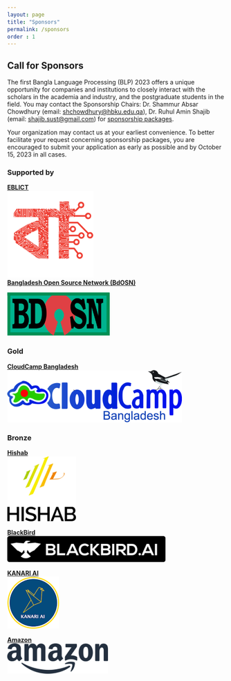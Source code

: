```yaml
---
layout: page
title: "Sponsors"
permalink: /sponsors
order : 1
---
```


## Call for Sponsors
The first Bangla Language Processing (BLP) 2023 offers a unique opportunity for companies and institutions to closely interact with the scholars in the academia and industry, and the postgraduate students in the field. You may contact the Sponsorship Chairs: Dr. Shammur Absar Chowdhury (email: shchowdhury@hbku.edu.qa), Dr. Ruhul Amin Shajib (email: shajib.sust@gmail.com) for [sponsorship packages](assets/Sponsorship_Brochure-BLP2023.pdf).



Your organization may contact us at your earliest convenience. To better facilitate your request concerning sponsorship packages, you are encouraged to submit your application as early as possible and by October 15, 2023 in all cases.

### Supported by
[**EBLICT**](https://bangla.gov.bd/)
<br/>
<img src="images/projects-logos-18.svg" style="height:200px; width:auto;" alt="EBLICT">
<br/>
[**Bangladesh Open Source Network (BdOSN)**](https://www.bdosn.org/)
<div style="text-align:left;">
    <img src="images/bdosn-logo.png" style="height:100px; width:auto;" alt="BdOSN Logo"/>
</div>


<!-- ## Sponsors -->
<!-- ### Diamond -->



<!-- ### Platinum
To be announced -->

### Gold
[**CloudCamp Bangladesh**](https://cloudcampbd.org/)
<br/>
<img src="images/CloudCamp.jpg" style="height:120px; width:auto;" alt="CloudCamp">

<!-- ### Silver -->
<!-- To be announced -->

### Bronze
<!-- ![Hishab](images/hishab.png) -->
[**Hishab**](https://hishab.co/)
<br/>
<img src="images/hishab.png" style="height:150px; width:auto;" alt="CloudCamp">


[**BlackBird**](https://blackbird.ai/)
<br/>
<img src="images/blackbird.png" style="height:60px; width:auto;" alt="blackbird">


[**KANARI AI**](https://kanari.ai/)
<br/>
<img src="images/Kanari_AI_round.png" style="height:120px; width:auto;" alt="kanari">


[**Amazon**](https://www.amazon.science/)
<br/>
<img src="images/amazon_logo_RGB_SQUID.png" style="height:70px; width:auto;" alt="amazon">
